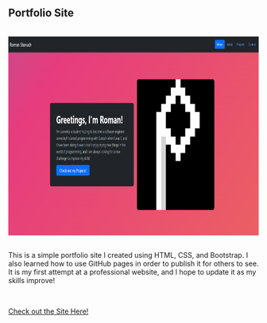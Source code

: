 ## Portfolio Site

<br/>

<div align="center">
  <img src="Assets/HomePage.PNG" height="400" align="center" style="margin: 10"/>
</div>

<br/>

This is a simple portfolio site I created using HTML, CSS, and Bootstrap. I also learned how to use GitHub pages in order to publish it for others to see. It is my first attempt at a professional website, and I hope to update it as my skills improve!

<br/>

<a href="https://roman-stanuch.github.io/Portfolio-Site/Pages/home.html">Check out the Site Here!</a>

